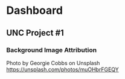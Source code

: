 # Dashboard
## UNC Project #1

### Background Image Attribution

Photo by Georgie Cobbs on Unsplash
https://unsplash.com/photos/muOHbrFGEQY
